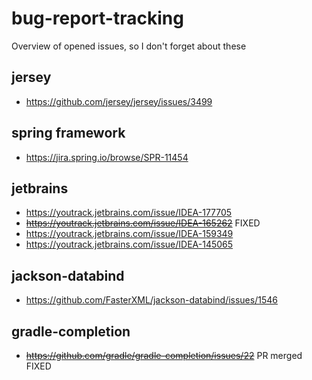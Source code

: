 # bug-report-tracking

Overview of opened issues, so I don't forget about these

## jersey

* https://github.com/jersey/jersey/issues/3499

## spring framework

* https://jira.spring.io/browse/SPR-11454

## jetbrains

* https://youtrack.jetbrains.com/issue/IDEA-177705
* ~~https://youtrack.jetbrains.com/issue/IDEA-165262~~ FIXED
* https://youtrack.jetbrains.com/issue/IDEA-159349
* https://youtrack.jetbrains.com/issue/IDEA-145065

## jackson-databind

* https://github.com/FasterXML/jackson-databind/issues/1546

## gradle-completion

* ~~https://github.com/gradle/gradle-completion/issues/22~~ PR merged FIXED

